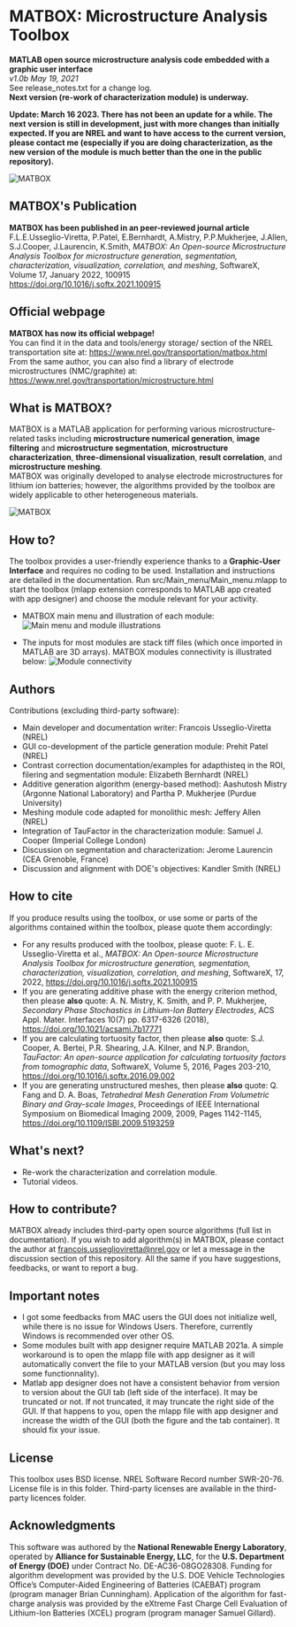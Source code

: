 # MATBOX: Microstructure Analysis Toolbox
**MATLAB open source microstructure analysis code embedded with a graphic user interface**\
*v1.0b May 19, 2021*\
See release_notes.txt for a change log.\
**Next version (re-work of characterization module) is underway.**

**Update: March 16 2023. There has not been an update for a while. The next version is still in development, just with more changes than initially expected.
If you are NREL and want to have access to the current version, please contact me (especially if you are doing characterization, as the new version of the module is much better than the one in the public repository).**

![MATBOX](https://github.com/NREL/MATBOX_Microstructure_analysis_toolbox/blob/master/MATBOX_logo.png)

## MATBOX's Publication
**MATBOX has been published in an peer-reviewed journal article**\
F.L.E.Usseglio-Viretta, P.Patel, E.Bernhardt, A.Mistry, P.P.Mukherjee, J.Allen, S.J.Cooper, J.Laurencin, K.Smith, *MATBOX: An Open-source Microstructure Analysis Toolbox for microstructure generation, segmentation, characterization, visualization, correlation, and meshing*, SoftwareX, Volume 17, January 2022, 100915\
https://doi.org/10.1016/j.softx.2021.100915

## Official webpage
**MATBOX has now its official webpage!**\
You can find it in the data and tools/energy storage/ section of the NREL transportation site at: https://www.nrel.gov/transportation/matbox.html \
From the same author, you can also find a library of electrode microstructures (NMC/graphite) at: https://www.nrel.gov/transportation/microstructure.html

## What is MATBOX?
MATBOX is a MATLAB application for performing various microstructure-related tasks including **microstructure numerical generation**, **image filtering** and **microstructure segmentation**, **microstructure characterization**, **three-dimensional visualization**, **result correlation**, and **microstructure meshing**. \
MATBOX was originally developed to analyse electrode microstructures for lithium ion batteries; however, the algorithms provided by the toolbox are widely applicable to other heterogeneous materials.

![MATBOX](https://github.com/NREL/MATBOX_Microstructure_analysis_toolbox/blob/master/MATBOX_application.png)

## How to?
The toolbox provides a user-friendly experience thanks to a **Graphic-User Interface** and requires no coding to be used.
Installation and instructions are detailed in the documentation. Run src/Main_menu/Main_menu.mlapp to start the toolbox (mlapp extension corresponds to MATLAB app created with app designer) and choose the module relevant for your activity.

* MATBOX main menu and illustration of each module:
![Main menu and module illustrations](https://github.com/NREL/MATBOX_Microstructure_analysis_toolbox/blob/master/Menu_and_modules.png)

* The inputs for most modules are stack tiff files (which once imported in MATLAB are 3D arrays). MATBOX modules connectivity is illustrated below:
![Module connectivity](https://github.com/NREL/MATBOX_Microstructure_analysis_toolbox/blob/master/IO.png)

## Authors
Contributions (excluding third-party software):
* Main developer and documentation writer: Francois Usseglio-Viretta (NREL)
* GUI co-development of the particle generation module: Prehit Patel (NREL)
* Contrast correction documentation/examples for adapthisteq in the ROI, filering and segmentation module: Elizabeth Bernhardt (NREL)
* Additive generation algorithm (energy-based method): Aashutosh Mistry (Argonne National Laboratory) and Partha P. Mukherjee (Purdue University)
* Meshing module code adapted for monolithic mesh: Jeffery Allen (NREL)
* Integration of TauFactor in the characterization module: Samuel J. Cooper (Imperial College London)
* Discussion on segmentation and characterization: Jerome Laurencin (CEA Grenoble, France)
* Discussion and alignment with DOE's objectives: Kandler Smith (NREL)

## How to cite
If you produce results using the toolbox, or use some or parts of the algorithms contained within the toolbox, please quote them accordingly:
* For any results produced with the toolbox, please quote: F. L. E. Usseglio-Viretta et al., *MATBOX: An Open-source Microstructure Analysis Toolbox for microstructure generation, segmentation, characterization, visualization, correlation, and meshing*, SoftwareX, 17, 2022, https://doi.org/10.1016/j.softx.2021.100915
* If you are generating additive phase with the energy criterion method, then please **also** quote: A. N. Mistry, K. Smith, and P. P. Mukherjee, *Secondary Phase Stochastics in Lithium-Ion Battery Electrodes*, ACS Appl. Mater. Interfaces 10(7) pp. 6317-6326 (2018), https://doi.org/10.1021/acsami.7b17771
* If you are calculating tortuosity factor, then please **also** quote: S.J. Cooper, A. Bertei, P.R. Shearing, J.A. Kilner, and N.P. Brandon, *TauFactor: An open-source application for calculating tortuosity factors from tomographic data*, SoftwareX, Volume 5, 2016, Pages 203-210, https://doi.org/10.1016/j.softx.2016.09.002
* If you are generating unstructured meshes, then please **also** quote: Q. Fang and D. A. Boas, *Tetrahedral Mesh Generation From Volumetric Binary and Gray-scale Images*, Proceedings of IEEE International Symposium on Biomedical Imaging 2009, 2009, Pages 1142-1145, https://doi.org/10.1109/ISBI.2009.5193259

## What's next?
- Re-work the characterization and correlation module.
- Tutorial videos.

## How to contribute?
MATBOX already includes third-party open source algorithms (full list in documentation). If you wish to add algorithm(s) in MATBOX, please contact the author at francois.usseglioviretta@nrel.gov or let a message in the discussion section of this repository.
All the same if you have suggestions, feedbacks, or want to report a bug.

## Important notes
* I got some feedbacks from MAC users the GUI does not initialize well, while there is no issue for Windows Users. Therefore, currently Windows is recommended over other OS.
* Some modules built with app designer require MATLAB 2021a. A simple workaround is to open the mlapp file with app designer as it will automatically convert the file to your MATLAB version (but you may loss some functionnality).
* Matlab app designer does not have a consistent behavior from version to version about the GUI tab (left side of the interface). It may be truncated or not. If not truncated, it may truncate the right side of the GUI. If that happens to you, open the mlapp file with app designer and increase the width of the GUI (both the figure and the tab container). It should fix your issue.

## License
This toolbox uses BSD license. NREL Software Record number SWR-20-76. License file is in this folder. Third-party licenses are available in the third-party licences folder.

## Acknowledgments
This software was authored by the **National Renewable Energy Laboratory**, operated by **Alliance for Sustainable Energy, LLC**, for the **U.S. Department of Energy (DOE)** under Contract No. DE-AC36-08GO28308. Funding for algorithm development was provided by the U.S. DOE Vehicle Technologies Office’s Computer-Aided Engineering of Batteries (CAEBAT) program (program manager Brian Cunningham). Application of the algorithm for fast-charge analysis was provided by the eXtreme Fast Charge Cell Evaluation of Lithium-Ion Batteries (XCEL) program (program manager Samuel Gillard).
